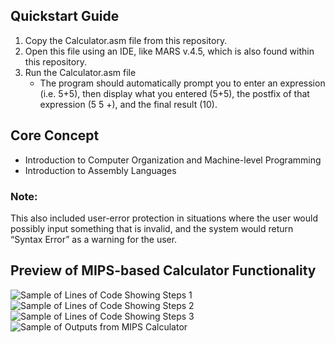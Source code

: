 ## Quickstart Guide
1. Copy the Calculator.asm file from this repository.
2. Open this file using an IDE, like MARS v.4.5, which is also found within this repository.
3. Run the Calculator.asm file
   - The program should automatically prompt you to enter an expression (i.e. 5+5), then display what you entered (5+5), the postfix of that expression (5 5 +), and the final result (10).

## Core Concept
- Introduction to Computer Organization and Machine-level Programming
- Introduction to Assembly Languages

### Note: 
This also included user-error protection in situations where the user would possibly input something that is invalid, and the system would return “Syntax Error” as a warning for the user.

## Preview of MIPS-based Calculator Functionality
![Sample of Lines of Code Showing Steps 1](https://github.com/Shojiyao12/MIPS_Calculator/assets/90734662/c93ff309-b6b3-419f-9e6a-54a1603f125b)
![Sample of Lines of Code Showing Steps 2](https://github.com/Shojiyao12/MIPS_Calculator/assets/90734662/4bdffff8-9146-48fd-9904-3e1f7db3b662)
![Sample of Lines of Code Showing Steps 3](https://github.com/Shojiyao12/MIPS_Calculator/assets/90734662/7e1aa790-077f-4e6a-b779-3deee11c1518)
![Sample of Outputs from MIPS Calculator](https://github.com/Shojiyao12/MIPS_Calculator/assets/90734662/f8a00bfa-e9d9-4fe1-9d83-54b7b7093545)
